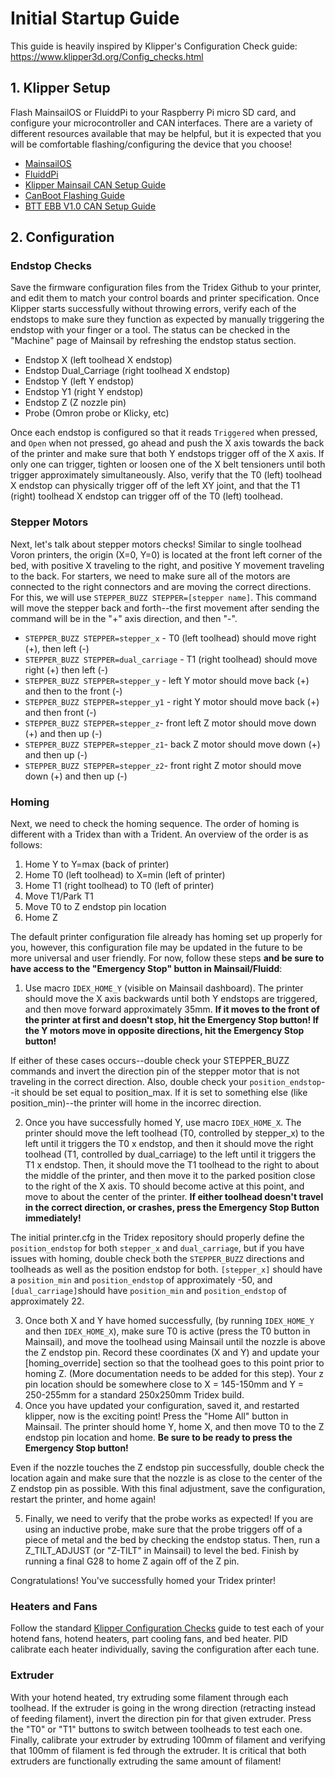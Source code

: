 # Initial Startup Guide

This guide is heavily inspired by Klipper's Configuration Check guide: https://www.klipper3d.org/Config_checks.html

## 1. Klipper Setup

Flash MainsailOS or FluiddPi to your Raspberry Pi micro SD card, and configure your microcontroller and CAN interfaces. There are a variety of different resources available that may be helpful, but it is expected that you will be comfortable flashing/configuring the device that you choose!

- [MainsailOS](https://github.com/mainsail-crew/MainsailOS/tags)
- [FluiddPi](https://github.com/fluidd-core/FluiddPI/tags)
- [Klipper Mainsail CAN Setup Guide](https://www.youtube.com/watch?v=XkcxSQhRR3I)
- [CanBoot Flashing Guide](https://youtu.be/YrF99Sff9g8)
- [BTT EBB V1.0 CAN Setup Guide](https://youtu.be/_FELCN8CbWA)

## 2. Configuration

### Endstop Checks

Save the firmware configuration files from the Tridex Github to your printer, and edit them to match your control boards and printer specification. Once Klipper starts successfully without throwing errors, verify each of the endstops to make sure they function as expected by manually triggering the endstop with your finger or a tool. The status can be checked in the "Machine" page of Mainsail by refreshing the endstop status section.

- Endstop X (left toolhead X endstop)
- Endstop Dual_Carriage (right toolhead X endstop)
- Endstop Y (left Y endstop)
- Endstop Y1 (right Y endstop)
- Endstop Z (Z nozzle pin)
- Probe (Omron probe or Klicky, etc)

Once each endstop is configured so that it reads `Triggered` when pressed, and `Open` when not pressed, go ahead and push the X axis towards the back of the printer and make sure that both Y endstops trigger off of the X axis. If only one can trigger, tighten or loosen one of the X belt tensioners until both trigger approximately simultaneously. Also, verify that the T0 (left) toolhead X endstop can physically trigger off of the left XY joint, and that the T1 (right) toolhead X endstop can trigger off of the T0 (left) toolhead. 

### Stepper Motors

Next, let's talk about stepper motors checks! Similar to single toolhead Voron printers, the origin (X=0, Y=0) is located at the front left corner of the bed, with positive X traveling to the right, and positive Y movement traveling to the back. For starters, we need to make sure all of the motors are connected to the right connectors and are moving the correct directions. For this, we will use  `STEPPER_BUZZ STEPPER=[stepper name]`. This command will move the stepper back and forth--the first movement after sending the command will be in the "+" axis direction, and then "-". 

- `STEPPER_BUZZ STEPPER=stepper_x` - T0 (left toolhead) should move right (+), then left (-)
- `STEPPER_BUZZ STEPPER=dual_carriage` - T1 (right toolhead) should move right (+) then left (-)
- `STEPPER_BUZZ STEPPER=stepper_y` - left Y motor should move back (+) and then to the front (-)
- `STEPPER_BUZZ STEPPER=stepper_y1` - right Y motor should move back (+) and then front (-)
- `STEPPER_BUZZ STEPPER=stepper_z`- front left Z motor should move down (+) and then up (-)
- `STEPPER_BUZZ STEPPER=stepper_z1`- back Z motor should move down (+) and then up (-)
- `STEPPER_BUZZ STEPPER=stepper_z2`- front right Z motor should move down (+) and then up (-)

### Homing

Next, we need to check the homing sequence. The order of homing is different with a Tridex than with a Trident. An overview of the order is as follows:

1. Home Y to Y=max (back of printer)
2. Home T0 (left toolhead) to X=min (left of printer)
3. Home T1 (right toolhead) to T0 (left of printer)
4. Move T1/Park T1
5. Move T0 to Z endstop pin location
6. Home Z

The default printer configuration file already has homing set up properly for you, however, this configuration file may be updated in the future to be more universal and user friendly. For now, follow these steps **and be sure to have access to the "Emergency Stop" button in Mainsail/Fluidd**:

1. Use macro `IDEX_HOME_Y` (visible on Mainsail dashboard). The printer should move the X axis backwards until both Y endstops are triggered, and then move forward approximately 35mm. **If it moves to the front of the printer at first and doesn't stop, hit the Emergency Stop button! If the Y motors move in opposite directions, hit the Emergency Stop button!** 

If either of these cases occurs--double check your STEPPER_BUZZ commands and invert the direction pin of the stepper motor that is not traveling in the correct direction. Also, double check your `position_endstop`--it should be set equal to position_max. If it is set to something else (like position_min)--the printer will home in the incorrec direction. 

2. Once you have successfully homed Y, use macro `IDEX_HOME_X`. The printer should move the left toolhead (T0, controlled by stepper_x) to the left until it triggers the T0 x endstop, and then it should move the right toolhead (T1, controlled by dual_carriage) to the left until it triggers the T1 x endstop. Then, it should move the T1 toolhead to the right to about the middle of the printer, and then move it to the parked position close to the right of the X axis. T0 should become active at this point, and move to about the center of the printer. **If either toolhead doesn't travel in the correct direction, or crashes, press the Emergency Stop Button immediately!** 

The initial printer.cfg in the Tridex repository should properly define the `position_endstop` for both `stepper_x` and `dual_carriage`, but if you have issues with homing, double check both the `STEPPER_BUZZ` directions and toolheads as well as the position endstop for both. `[stepper_x]` should have a `position_min` and `position_endstop` of approximately -50, and `[dual_carriage]`should have `position_min` and `position_endstop` of approximately 22. 

3. Once both X and Y have homed successfully, (by running `IDEX_HOME_Y` and then `IDEX_HOME_X`), make sure T0 is active (press the T0 button in Mainsail), and move the toolhead using Mainsail until the nozzle is above the Z endstop pin. Record these coordinates (X and Y) and update your [homing_override] section so that the toolhead goes to this point prior to homing Z. (More documentation needs to be added for this step). Your z pin location should be somewhere close to X = 145-150mm and Y = 250-255mm for a standard 250x250mm Tridex build. 
4. Once you have updated your configuration, saved it, and restarted klipper, now is the exciting point! Press the "Home All" button in Mainsail. The printer should home Y, home X, and then move T0 to the Z endstop pin location and home. **Be sure to be ready to press the Emergency Stop button!** 

Even if the nozzle touches the Z endstop pin successfully, double check the location again and make sure that the nozzle is as close to the center of the Z endstop pin as possible. With this final adjustment, save the configuration, restart the printer, and home again!

5. Finally, we need to verify that the probe works as expected! If you are using an inductive probe, make sure that the probe triggers off of a piece of metal and the bed by checking the endstop status. Then, run a Z_TILT_ADJUST (or "Z-TILT" in Mainsail) to level the bed. Finish by running a final G28 to home Z again off of the Z pin. 

Congratulations! You've successfully homed your Tridex printer!

### Heaters and Fans

Follow the standard [Klipper Configuration Checks](https://www.klipper3d.org/Config_checks.html) guide to test each of your hotend fans, hotend heaters, part cooling fans, and bed heater. PID calibrate each heater individually, saving the configuration after each tune.

### Extruder

With your hotend heated, try extruding some filament through each toolhead. If the extruder is going in the wrong direction (retracting instead of feeding filament), invert the direction pin for that given extruder. Press the "T0" or "T1" buttons to switch between toolheads to test each one. Finally, calibrate your extruder by extruding 100mm of filament and verifying that 100mm of filament is fed through the extruder. It is critical that both extruders are functionally extruding the same amount of filament!